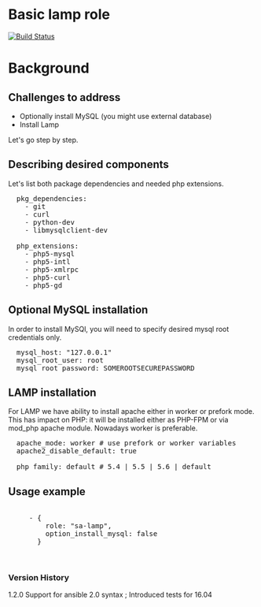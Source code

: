# Basic lamp role

[![Build Status](https://travis-ci.org/softasap/sa-lamp.svg?branch=master)](https://travis-ci.org/softasap/sa-lamp)


# Background


## Challenges to address
  * Optionally install MySQL (you might use external database)
  * Install Lamp  

Let's go step by step.



## Describing desired components

Let's list both package dependencies and needed php extensions.
<pre>
  pkg_dependencies:
    - git
    - curl
    - python-dev
    - libmysqlclient-dev

  php_extensions:
    - php5-mysql
    - php5-intl
    - php5-xmlrpc
    - php5-curl
    - php5-gd
</pre>


## Optional MySQL installation

In order to install MySQl, you will need to specify desired mysql root credentials only.
<pre>
  mysql_host: "127.0.0.1"
  mysql_root_user: root
  mysql_root_password: SOMEROOTSECUREPASSWORD
</pre>


## LAMP installation
For LAMP we have ability to install apache either in worker or prefork mode.
This has impact on PHP: it will be installed either as PHP-FPM or via mod_php apache module.
Nowadays worker is preferable.
<pre>
  apache_mode: worker # use prefork or worker variables
  apache2_disable_default: true

  php_family: default # 5.4 | 5.5 | 5.6 | default
</pre>



## Usage example

<pre>

     - {
         role: "sa-lamp",
         option_install_mysql: false
       }


</pre>


### Version History

1.2.0  Support for ansible 2.0 syntax ; Introduced tests for 16.04

